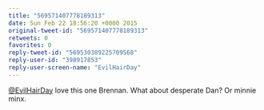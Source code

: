 ```yaml
---
title: "569571407778189313"
date: Sun Feb 22 18:56:20 +0000 2015
original-tweet-id: "569571407778189313"
retweets: 0
favorites: 0
reply-tweet-id: "569530389225709568"
reply-user-id: "398917853"
reply-user-screen-name: "EvilHairDay"
---
```

<a href="https://twitter.com/EvilHairDay">@EvilHairDay</a> love this one Brennan.  What about desperate Dan? Or minnie minx.
